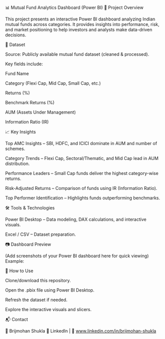 📊 Mutual Fund Analytics Dashboard (Power BI)
📌 Project Overview

This project presents an interactive Power BI dashboard analyzing Indian mutual funds across categories.
It provides insights into performance, risk, and market positioning to help investors and analysts make data-driven decisions.

📂 Dataset

Source: Publicly available mutual fund dataset (cleaned & processed).

Key fields include:

Fund Name

Category (Flexi Cap, Mid Cap, Small Cap, etc.)

Returns (%)

Benchmark Returns (%)

AUM (Assets Under Management)

Information Ratio (IR)

📈 Key Insights

Top AMC Insights – SBI, HDFC, and ICICI dominate in AUM and number of schemes.

Category Trends – Flexi Cap, Sectoral/Thematic, and Mid Cap lead in AUM distribution.

Performance Leaders – Small Cap funds deliver the highest category-wise returns.

Risk-Adjusted Returns – Comparison of funds using IR (Information Ratio).

Top Performer Identification – Highlights funds outperforming benchmarks.

🛠️ Tools & Technologies

Power BI Desktop – Data modeling, DAX calculations, and interactive visuals.

Excel / CSV – Dataset preparation.

📷 Dashboard Preview

(Add screenshots of your Power BI dashboard here for quick viewing)
Example:

🚀 How to Use

Clone/download this repository.

Open the .pbix file using Power BI Desktop.

Refresh the dataset if needed.

Explore the interactive visuals and slicers.

📬 Contact

👤 Brijmohan Shukla
🔗 LinkedIn
 | 📧 www.linkedin.com/in/brijmohan-shukla

